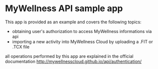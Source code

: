 
# MyWellness API sample app

This app is provided as an example and covers the following topics:

* obtaining user's authorization to access MyWellness informations via api
* importing a new activity into MyWellness Cloud by uploading a .FIT or .TCX file

all operations performed by this app are explained in the official documentation http://mywellnesscloud.github.io/api/authentication/